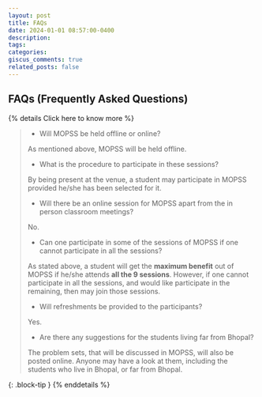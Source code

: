 ```yaml
---
layout: post
title: FAQs
date: 2024-01-01 08:57:00-0400
description: 
tags: 
categories: 
giscus_comments: true
related_posts: false
---
```



## FAQs (Frequently Asked Questions)

{% details Click here to know more %}

> - Will MOPSS be held offline or online?
>
> As mentioned above, MOPSS will be held offline.
>
>
> - What is the procedure to participate in these sessions?
>
> By being present at the venue, a student may participate in MOPSS provided he/she has been selected for it.
>
>
> - Will there be an online session for MOPSS apart from the in person classroom meetings?
>
> No.
>
>
> - Can one participate in some of the sessions of MOPSS if one cannot participate in all the sessions?
>
> As stated above, a student will get the **maximum benefit** out of MOPSS if he/she attends **all the 9 sessions**. However, if one cannot participate in all the sessions, and would like participate in the remaining, then may join those sessions.
>
>
> - Will refreshments be provided to the participants?
>
> Yes.
>
>
> - Are there any suggestions for the students living far from Bhopal?
>
> The problem sets, that will be discussed in MOPSS, will also be posted online. Anyone may have a look at them, including the students who live in Bhopal, or far from Bhopal.
>
{: .block-tip }
{% enddetails %}